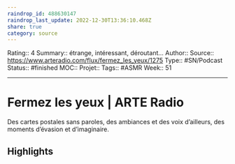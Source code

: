 ```yaml
---
raindrop_id: 488630147
raindrop_last_update: 2022-12-30T13:36:10.468Z
share: true
category: source
---
```


Rating:: 4
Summary:: étrange, intéressant, déroutant...
Author::
Source:: https://www.arteradio.com/flux/fermez_les_yeux/1275
Type:: #SN/Podcast 
Status:: #finished 
MOC::
Projet:: 
Tags:: #ASMR
Week:: 51

***
# Fermez les yeux | ARTE Radio

Des cartes postales sans paroles, des ambiances et des voix d’ailleurs, des moments d’évasion et d’imaginaire.

## Highlights
